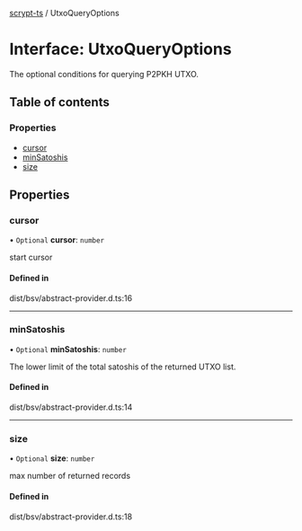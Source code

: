 [scrypt-ts](../README.md) / UtxoQueryOptions

# Interface: UtxoQueryOptions

The optional conditions for querying P2PKH UTXO.

## Table of contents

### Properties

- [cursor](UtxoQueryOptions.md#cursor)
- [minSatoshis](UtxoQueryOptions.md#minsatoshis)
- [size](UtxoQueryOptions.md#size)

## Properties

### cursor

• `Optional` **cursor**: `number`

start cursor

#### Defined in

dist/bsv/abstract-provider.d.ts:16

___

### minSatoshis

• `Optional` **minSatoshis**: `number`

The lower limit of the total satoshis of the returned UTXO list.

#### Defined in

dist/bsv/abstract-provider.d.ts:14

___

### size

• `Optional` **size**: `number`

max number of returned records

#### Defined in

dist/bsv/abstract-provider.d.ts:18
